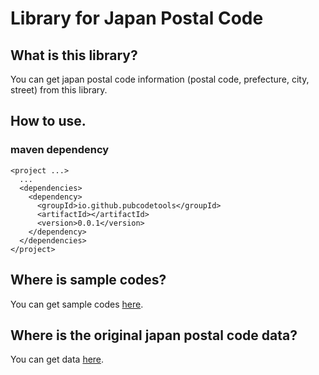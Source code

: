 # Library for Japan Postal Code
## What is this library?
You can get japan postal code information (postal code, prefecture, city, street) from this library.

## How to use.
### maven dependency
```
<project ...>
  ...
  <dependencies>
    <dependency>
      <groupId>io.github.pubcodetools</groupId>
      <artifactId></artifactId>
      <version>0.0.1</version>
    </dependency>
  </dependencies>
</project>
```

## Where is sample codes?
You can get sample codes [here](https://github.com/pubcodetools/japan-postal-code-sample).

## Where is the original japan postal code data?
You can get data [here](https://www.post.japanpost.jp/zipcode/download.html).